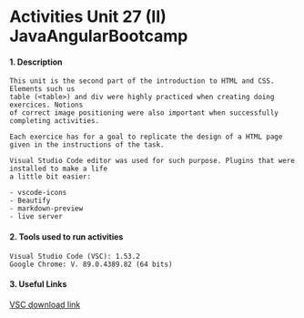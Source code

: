 # Activities Unit 27 (II) JavaAngularBootcamp

#### 1. Description
```
This unit is the second part of the introduction to HTML and CSS. Elements such us 
table (<table>) and div were highly practiced when creating doing exercices. Notions 
of correct image positioning were also important when successfully completing activities.

Each exercice has for a goal to replicate the design of a HTML page given in the instructions of the task. 

Visual Studio Code editor was used for such purpose. Plugins that were installed to make a life 
a little bit easier:

- vscode-icons
- Beautify
- markdown-preview
- live server
```

#### 2. Tools used to run activities
```
Visual Studio Code (VSC): 1.53.2
Google Chrome: V. 89.0.4389.82 (64 bits)
```
#### 3. Useful Links

[VSC download link](https://code.visualstudio.com/download)
